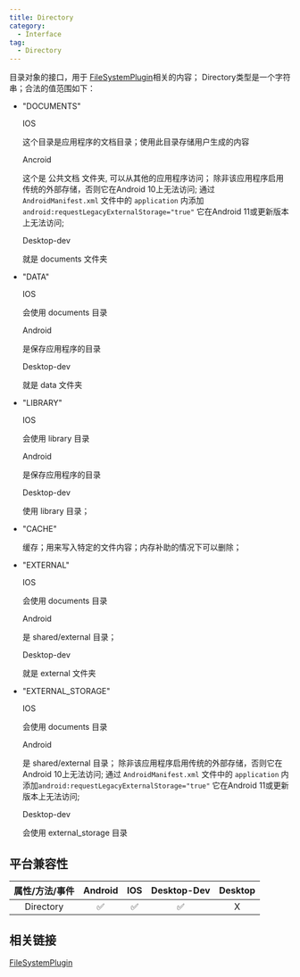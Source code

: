 ```yaml
---
title: Directory
category:
  - Interface
tag:
  - Directory
---
```


目录对象的接口，用于 [FileSystemPlugin](../../plugin/file-system/index.md)相关的内容；
Directory类型是一个字符串；合法的值范围如下：

- "DOCUMENTS"

  IOS
  
    这个目录是应用程序的文档目录；使用此目录存储用户生成的内容
  
  Ancroid 
    
    这个是 公共文档 文件夹, 可以从其他的应用程序访问；
    除非该应用程序启用传统的外部存储，否则它在Android 10上无法访问;
    通过 `AndroidManifest.xml` 文件中的 `application` 内添加`android:requestLegacyExternalStorage="true"`
    它在Android 11或更新版本上无法访问;

  Desktop-dev

    就是 documents 文件夹
  

- "DATA"

  IOS

    会使用 documents 目录

  Android

    是保存应用程序的目录

  Desktop-dev

    就是 data 文件夹

- "LIBRARY"

  IOS

    会使用 library 目录

  Android

    是保存应用程序的目录

  Desktop-dev

    使用 library 目录；

- "CACHE"

  缓存；用来写入特定的文件内容；内存补助的情况下可以删除；

- "EXTERNAL"

  IOS

    会使用 documents 目录

  Android

    是 shared/external 目录；

  Desktop-dev

    就是 external 文件夹


- "EXTERNAL_STORAGE"

  IOS

    会使用 documents 目录

  Android

    是 shared/external 目录；
    除非该应用程序启用传统的外部存储，否则它在Android 10上无法访问;
    通过 `AndroidManifest.xml` 文件中的 `application` 内添加`android:requestLegacyExternalStorage="true"`
    它在Android 11或更新版本上无法访问;

  Desktop-dev

    会使用 external_storage 目录



## 平台兼容性

| 属性/方法/事件 | Android | IOS | Desktop-Dev | Desktop |
|:------------:|:-------:|:---:|:-----------:|:-------:|
| Directory    | ✅      | ✅  | ✅          | X       |

## 相关链接

[FileSystemPlugin](../../plugin/file-system/index.md)



